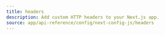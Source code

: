 ```yaml
---
title: headers
description: Add custom HTTP headers to your Next.js app.
source: app/api-reference/config/next-config-js/headers
---
```

